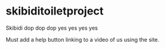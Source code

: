 # skibiditoiletproject
Skibidi dop dop dop yes yes yes yes


Must add a help button linking to a video of us using the site. 
